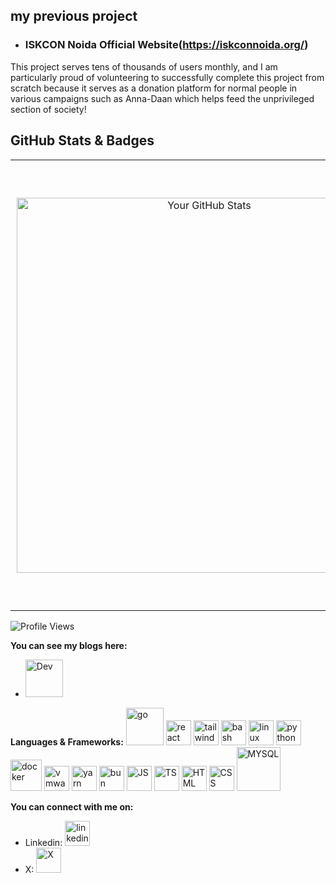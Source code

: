 ## my previous project

- ### ISKCON Noida Official Website(https://iskconnoida.org/)

This project serves tens of thousands of users monthly, and I am particularly proud of volunteering to successfully complete this project from scratch because it serves as a donation platform for normal people in various campaigns such as Anna-Daan which helps feed the unprivileged section of society!

## GitHub Stats & Badges

<table>
  <tr>
    <!-- GitHub Stats -->
    <td align="center" style="padding: 10px;">
      <img src="https://github-readme-stats.vercel.app/api?username=drvcodenta&show_icons=true&theme=radical" alt="Your GitHub Stats" width="600" />
    </td>
    <!-- Holopin Badges -->
    <td align="center" style="padding: 10px;">
      <a href="https://holopin.io/@drvcodenta">
        <img src="https://holopin.me/drvcodenta" alt="An image of @drvcodenta's Holopin badges" width="700" />
      </a>
    </td>
  </tr>
</table>




![Profile Views](https://komarev.com/ghpvc/?username=drvcodenta&color=brightgreen)

**You can see my blogs here:**
- [<img src='https://cdn6.aptoide.com/imgs/c/c/4/cc4728ef462176c828948f9ce056fa5f_icon.png' alt='Dev' height='60'>](https://dev.to/drvcodenta)


**Languages & Frameworks:**
<img src="https://upload.wikimedia.org/wikipedia/commons/0/05/Go_Logo_Blue.svg" alt="go" height="60" width = "60">
<img src="https://upload.wikimedia.org/wikipedia/commons/thumb/a/a7/React-icon.svg/640px-React-icon.svg.png" alt="react" height="40"> 
<img src="https://upload.wikimedia.org/wikipedia/commons/thumb/d/d5/Tailwind_CSS_Logo.svg/640px-Tailwind_CSS_Logo.svg.png" alt="tailwindcss" height="40"> 
<img src="https://upload.wikimedia.org/wikipedia/commons/thumb/8/82/Gnu-bash-logo.svg/640px-Gnu-bash-logo.svg.png" alt="bash" height="40"> 
<img src="https://upload.wikimedia.org/wikipedia/commons/thumb/3/3c/TuxFlat.svg/640px-TuxFlat.svg.png" alt="linux" height="40"> 
<img src="https://upload.wikimedia.org/wikipedia/commons/thumb/3/31/Python-logo.png/701px-Python-logo.png" alt="python" height="40">
<img src="https://upload.wikimedia.org/wikipedia/commons/a/a7/Docker-svgrepo-com.svg" alt="docker" height="50">
<img src="https://upload.wikimedia.org/wikipedia/commons/5/5a/Vmware_workstation_16_icon.svg" alt="vmware workstation pro" height="40">
<img src="https://upload.wikimedia.org/wikipedia/commons/1/11/Yarn-logo-kitten.svg" alt="yarn" height="40">
<img src="https://upload.wikimedia.org/wikipedia/en/e/ec/Bun_JS_logo.png" alt="bun" height="40">
<img src="https://upload.wikimedia.org/wikipedia/commons/9/99/Unofficial_JavaScript_logo_2.svg" alt="JS" height="40">
<img src="https://upload.wikimedia.org/wikipedia/commons/4/4c/Typescript_logo_2020.svg" alt="TS" height="40">
<img src="https://upload.wikimedia.org/wikipedia/commons/6/61/HTML5_logo_and_wordmark.svg" alt="HTML" height="40">
<img src="https://upload.wikimedia.org/wikipedia/commons/3/3d/CSS.3.svg" alt="CSS" height="40">
<img src="https://upload.wikimedia.org/wikipedia/commons/0/0a/MySQL_textlogo.svg" alt="MYSQL" height="70" width = "70">

**You can connect with me on:**
- Linkedin: [<img src='https://upload.wikimedia.org/wikipedia/commons/thumb/e/e6/729101_linkedin_icon.png/640px-729101_linkedin_icon.png' alt='linkedin id' height='40'>](https://www.linkedin.com/in/dhruv-trivedi-06a767228?utm_source=share&utm_campaign=share_via&utm_content=profile&utm_medium=android_app)
- X: [<img src='https://upload.wikimedia.org/wikipedia/commons/thumb/5/57/X_logo_2023_%28white%29.png/640px-X_logo_2023_%28white%29.png' alt='X' height='40'>](https://twitter.com/DhruvTr89566170)
